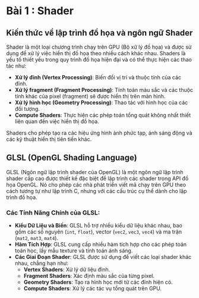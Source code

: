 # Bài 1 : Shader

## Kiến thức về lập trình đồ họa và ngôn ngữ Shader

Shader là một loại chương trình chạy trên GPU (Bộ xử lý đồ họa) và được sử dụng để xử lý việc hiển thị đồ họa theo nhiều cách khác nhau. Shaders là yếu tố thiết yếu trong quy trình đồ họa hiện đại và có thể thực hiện các thao tác như:

- **Xử lý đỉnh (Vertex Processing)**: Biến đổi vị trí và thuộc tính của các đỉnh.
- **Xử lý fragment (Fragment Processing)**: Tính toán màu sắc và các thuộc tính khác của pixel (fragment) sẽ được hiển thị trên màn hình.
- **Xử lý hình học (Geometry Processing)**: Thao tác với hình học của các đối tượng.
- **Compute Shaders**: Thực hiện các phép toán tổng quát không nhất thiết liên quan đến việc hiển thị đồ họa.

Shaders cho phép tạo ra các hiệu ứng hình ảnh phức tạp, ánh sáng động và các kỹ thuật hiển thị tiên tiến khác.

## GLSL (OpenGL Shading Language)

GLSL (Ngôn ngữ lập trình shader của OpenGL) là một ngôn ngữ lập trình shader cấp cao được thiết kế đặc biệt để lập trình các shader trong API đồ họa OpenGL. Nó cho phép các nhà phát triển viết mã chạy trên GPU theo cách tương tự như lập trình C, nhưng với các cấu trúc cụ thể dành cho lập trình đồ họa.

### Các Tính Năng Chính của GLSL:

- **Kiểu Dữ Liệu và Biến**: GLSL hỗ trợ nhiều kiểu dữ liệu khác nhau, bao gồm các số nguyên (`int`, `float`), vector (`vec2`, `vec3`, `vec4`) và ma trận (`mat2`, `mat3`, `mat4`).
- **Hàm Tích Hợp**: GLSL cung cấp nhiều hàm tích hợp cho các phép toán toán học, lấy mẫu texture và tính toán ánh sáng.
- **Các Giai Đoạn Shader**: GLSL được sử dụng để viết các loại shader khác nhau, chẳng hạn như:
  - **Vertex Shaders**: Xử lý dữ liệu đỉnh.
  - **Fragment Shaders**: Xác định màu sắc của từng pixel.
  - **Geometry Shaders**: Tạo ra hình học mới từ các đỉnh hiện có.
  - **Compute Shaders**: Xử lý các tác vụ tổng quát trên GPU.
